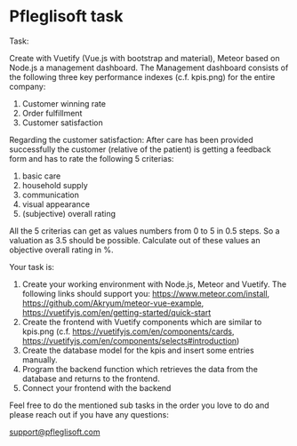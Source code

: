 # Pfleglisoft task

Task:

Create with Vuetify (Vue.js with bootstrap and material), Meteor based on Node.js a management dashboard.
The Management dashboard consists of the following three key performance indexes (c.f. kpis.png) for the entire company:

1. Customer winning rate
2. Order fulfillment
3. Customer satisfaction

Regarding the customer satisfaction: After care has been provided successfully the customer (relative of the patient) is getting a feedback form and has to rate the following 5 criterias:

1. basic care
2. household supply
3. communication
4. visual appearance
5. (subjective) overall rating

All the 5 criterias can get as values numbers from 0 to 5 in 0.5 steps. So a valuation as 3.5 should be possible.
Calculate out of these values an objective overall rating in %.

Your task is:
1. Create your working environment with Node.js, Meteor and Vuetify. The following links should support you: https://www.meteor.com/install, https://github.com/Akryum/meteor-vue-example, https://vuetifyjs.com/en/getting-started/quick-start
2. Create the frontend with Vuetify components which are similar to kpis.png (c.f. https://vuetifyjs.com/en/components/cards, https://vuetifyjs.com/en/components/selects#introduction)
3. Create the database model for the kpis and insert some entries manually.
4. Program the backend function which retrieves the data from the database and returns to the frontend.
5. Connect your frontend with the backend

Feel free to do the mentioned sub tasks in the order you love to do and please reach out if you have any questions:

support@pfleglisoft.com
